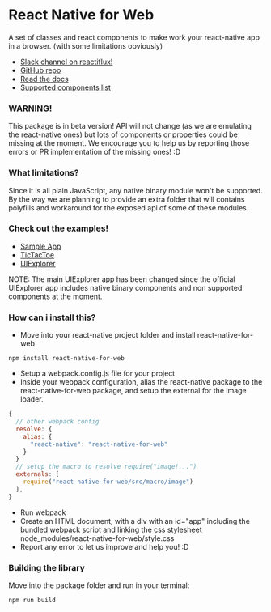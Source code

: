 React Native for Web
=======

A set of classes and react components to make work your react-native app in a browser. (with some limitations obviously)
 - [Slack channel on reactiflux!](https://reactiflux.slack.com/messages/react-native-for-web/details/)
 - [GitHub repo](https://github.com/KodersLab/react-native-for-web)
 - [Read the docs](http://mattiamanzati.gitbooks.io/react-native-for-web/content/)
 - [Supported components list](http://mattiamanzati.gitbooks.io/react-native-for-web/content/docs/supported_components_&_props.html)

### WARNING!
This package is in beta version! API will not change (as we are emulating the react-native ones) but lots of components or properties could be missing at the moment.
We encourage you to help us by reporting those errors or PR implementation of the missing ones! :D

### What limitations?
Since it is all plain JavaScript, any native binary module won't be supported.
By the way we are planning to provide an extra folder that will contains polyfills and workaround for the exposed api of some of these modules.

### Check out the examples!
- [Sample App](http://koderslab.github.io/react-native-for-web/examples/SampleApp/)
- [TicTacToe](http://koderslab.github.io/react-native-for-web/examples/TicTacToe/)
- [UIExplorer](http://koderslab.github.io/react-native-for-web/examples/UIExplorer/)

NOTE: The main UIExplorer app has been changed since the official UIExplorer app includes native binary components and non supported components at the moment.

### How can i install this?
- Move into your react-native project folder and install react-native-for-web
```
npm install react-native-for-web
```
- Setup a webpack.config.js file for your project
- Inside your webpack configuration, alias the react-native package to the react-native-for-web package, and setup the external for the image loader.
```javascript
{
  // other webpack config
  resolve: {
    alias: {
      "react-native": "react-native-for-web"
    }
  }
  // setup the macro to resolve require("image!...")
  externals: [
    require("react-native-for-web/src/macro/image")
  ],
}
```
- Run webpack
- Create an HTML document, with a div with an id="app" including the bundled webpack script and linking the css stylesheet node_modules/react-native-for-web/style.css
- Report any error to let us improve and help you! :D

### Building the library
Move into the package folder and run in your terminal:
```
npm run build
```